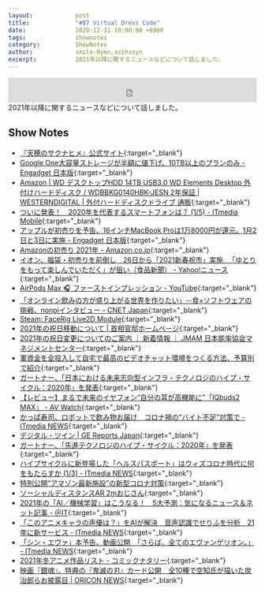 ```yaml
---
layout:            post
title:             "#87 Virtual Dress Code"
date:              2020-12-31 19:00:00 +0900
tags:              shownotes
category:          ShowNotes
author:            smile-0yen,azihsoyn
excerpt:           2021年以降に関するニュースなどについて話しました。
---
```

<iframe width="100%" height="50" scrolling="no" frameborder="no" src="https://w.soundcloud.com/player/?url=https%3A//api.soundcloud.com/tracks/957068464&color=%23ff5500&auto_play=false&hide_related=false&show_comments=false&show_user=true&show_reposts=false&show_teaser=false&visual=false&show_artwork=false&default_height=75"></iframe>
2021年以降に関するニュースなどについて話しました。

## Show Notes
- [『天穂のサクナヒメ』公式サイト](https://www.marv.jp/special/game/sakuna/){:target="_blank"} 
- [Google One大容量ストレージが半額に値下げ。10TB以上のプランのみ \- Engadget 日本版](https://japanese.engadget.com/google-one-price-cut-103023866.html){:target="_blank"}
- [Amazon \| WD デスクトップHDD 14TB USB3\.0 WD Elements Desktop 外付けハードディスク / WDBBKG0140HBK\-JESN 2年保証 \| WESTERNDIGITAL \| 外付ハードディスクドライブ 通販](https://www.amazon.co.jp/%E3%83%87%E3%82%B9%E3%82%AF%E3%83%88%E3%83%83%E3%83%97HDD-Elements-Desktop-%E5%A4%96%E4%BB%98%E3%81%91%E3%83%8F%E3%83%BC%E3%83%89%E3%83%87%E3%82%A3%E3%82%B9%E3%82%AF-WDBBKG0140HBK-JESN/dp/B082FV8JWC/ref=asc_df_B082FV8JWC/?tag=jpgo-22&linkCode=df0&hvadid=342458603482&hvpos=&hvnetw=g&hvrand=14985879421628561078&hvpone=&hvptwo=&hvqmt=&hvdev=c&hvdvcmdl=&hvlocint=&hvlocphy=1028851&hvtargid=pla-853111691026&psc=1){:target="_blank"}
- [ついに発表！　2020年を代表するスマートフォンは？ \(1/5\) \- ITmedia Mobile](https://www.itmedia.co.jp/mobile/articles/2012/28/news088.html){:target="_blank"}
- [アップルが初売りを予告、16インチMacBook Proは1万8000円が還元。1月2日と3日に実施 \- Engadget 日本版](https://japanese.engadget.com/apple-shopping-event-giftcard-160947887.html){:target="_blank"}
- [Amazonの初売り 2021年 \- Amazon\.co\.jp](https://www.amazon.co.jp/events/hatsuuri){:target="_blank"}
- [イオン、福袋・初売りを前倒し　26日から「2021新春祝市」実施 　「ゆとりをもって楽しんでいただく」が狙い（食品新聞） \- Yahoo\!ニュース](https://news.yahoo.co.jp/articles/6e06f46d95787bf1078b103352490ee3c49ea485){:target="_blank"}
- [AirPods Max 🎧 ファーストインプレッション \- YouTube](https://www.youtube.com/watch?v=P63z_Y1DCDI){:target="_blank"}
- [「オンライン飲みの方が盛り上がる世界を作りたい」\-\-食×ソフトウェアの挑戦、nonpiインタビュー \- CNET Japan](https://japan.cnet.com/article/35164090/){:target="_blank"}
- [Steam: FaceRig Live2D Module](https://store.steampowered.com/app/420680/FaceRig_Live2D_Module/){:target="_blank"}
- [2021年の祝日移動について \| 首相官邸ホームページ](https://www.kantei.go.jp/jp/headline/tokyo2020/shukujitsu.html){:target="_blank"}
- [2021年の祝日変更についてのご案内 ｜ 新着情報 ｜ JMAM 日本能率協会マネジメントセンター](https://www.jmam.co.jp/topics/1242403_1893.html){:target="_blank"}
- [軍資金を全投入して自宅で最高のビデオチャット環境をつくる方法、予算別で紹介](https://jp.techcrunch.com/2020/05/22/2020-05-13-how-to-create-the-best-at-home-videoconferencing-setup-for-every-budget/){:target="_blank"}
- [ガートナー、「日本における未来志向型インフラ・テクノロジのハイプ・サイクル：2020年」を発表](https://www.gartner.com/jp/newsroom/press-releases/pr-20200910){:target="_blank"}
- [【レビュー】まるで未来のイヤフォン“自分の耳が高機能に”「IQbuds2 MAX」 \- AV Watch](https://av.watch.impress.co.jp/docs/review/review/1296432.html){:target="_blank"}
- [かっぱ寿司、ロボットで飲み物お届け　コロナ禍の“バイト不足”対策で \- ITmedia NEWS](https://www.itmedia.co.jp/news/articles/2012/25/news138.html){:target="_blank"}
- [デジタル・ツイン \| GE Reports Japan](https://www.gereports.jp/tag/%E3%83%87%E3%82%B8%E3%82%BF%E3%83%AB%E3%83%BB%E3%83%84%E3%82%A4%E3%83%B3/){:target="_blank"}
- [ガートナー、「先進テクノロジのハイプ・サイクル：2020年」を発表](https://www.gartner.com/jp/newsroom/press-releases/pr-20200819){:target="_blank"}
- [ハイプサイクルに新登場した「ヘルスパスポート」はウィズコロナ時代に何をもたらすか \(1/3\) \- ITmedia NEWS](https://www.itmedia.co.jp/news/articles/2008/31/news132.html){:target="_blank"}
- [特別公開“アマゾン最新施設”の新型コロナ対策](https://news.tv-asahi.co.jp/news_economy/articles/000202547.html){:target="_blank"}
- [ソーシャルディスタンスAR 2mおじさん](https://2m-ojisan.com/){:target="_blank"}
- [2021年の「AI／機械学習」はこうなる！　5大予測：気になるニュース＆ネット記事 \- ＠IT](https://www.atmarkit.co.jp/ait/articles/2012/28/news015.html){:target="_blank"}
- [「このアニメキャラの声優は？」をAIが解決　音声認識でせりふを分析　21年に新サービス \- ITmedia NEWS](https://www.itmedia.co.jp/news/articles/2012/23/news122.html){:target="_blank"}
- [「シン・エヴァ」本予告、動画公開　「さらば、全てのエヴァンゲリオン。」 \- ITmedia NEWS](https://www.itmedia.co.jp/news/articles/2012/25/news128.html){:target="_blank"}
- [2021年冬アニメ作品リスト \- コミックナタリー](https://natalie.mu/comic/news/410502){:target="_blank"}
- [映画『銀魂』、特典の『鬼滅の刃』カード公開　全10種で空知氏が描いた炭治郎らお披露目 \| ORICON NEWS](https://www.oricon.co.jp/news/2179710/full/){:target="_blank"}
